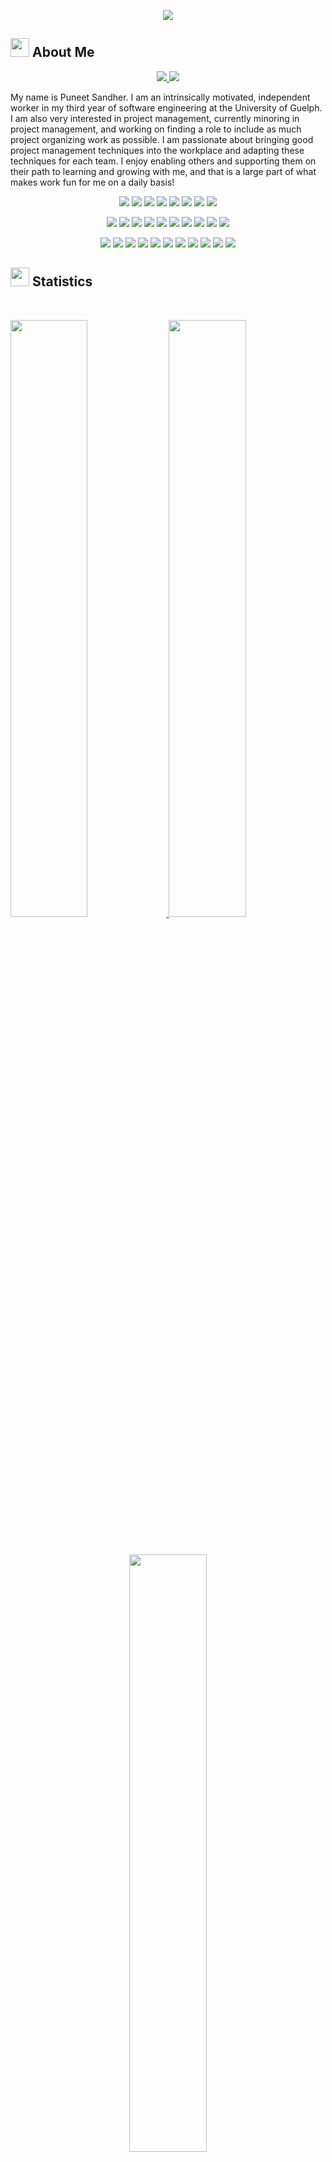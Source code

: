 <p align="center">
  <a href="https://github.com/DenverCoder1/readme-typing-svg"><img src="https://readme-typing-svg.herokuapp.com?lines=Hello+World.;I'm+Puneet+Sandher.;I+love+coding.;Check+out+my+projects.;&center=true&width=500&height=50&color=f75c7e"></a>
</p>

<h2>
  <div>
    <img src="https://user-images.githubusercontent.com/82110564/189553856-2e7f8f30-80b4-484f-bfaa-9e5eb10f24e5.gif" width="30">
    <strong>About Me</strong>
  </div>
</h2>
<p>

<div align="center">
  <a href="https://www.linkedin.com/in/puneet-sandher/" target="_blank">
    <img src="https://img.shields.io/badge/linkedin-f75c7e.svg?style=for-the-badge&logo=linkedin&logoColor=white">
  </a>
  <a href="https://p-sandher.github.io/puneet-sandher-website/" target="_blank">
    <img src="https://img.shields.io/badge/Portfolio_Website-f75c7e.svg?style=for-the-badge&logoColor=white">
  </a>
</div>

</p>
My name is Puneet Sandher. I am an intrinsically motivated, independent worker in my third year of software engineering at the University of Guelph. I am also very interested in project management, currently minoring in project management, and working on finding a role to include as much project organizing work as possible. I am passionate about bringing good project management techniques into the workplace and adapting these techniques for each team. I enjoy enabling others and supporting them on their path to learning and growing with me, and that is a large part of what makes work fun for me on a daily basis!

<p>
<div align="center">
  <img src="https://img.shields.io/badge/Python-03635D?style=for-the-badge&logo=python&logoColor=white">
  <img src="https://img.shields.io/badge/JavaScript-03635D.svg?style=for-the-badge&logo=javascript&logoColor=white">
  <img src="https://img.shields.io/badge/HTML5-03635D.svg?style=for-the-badge&logo=html5&logoColor=white">
  <img src="https://img.shields.io/badge/CSS-03635D.svg?style=for-the-badge&logo=CSS3&logoColor=white">
  <img src="https://img.shields.io/badge/C-03635D.svg?style=for-the-badge&logo=C&logoColor=white">
  <img src="https://img.shields.io/badge/R-03635D.svg?style=for-the-badge&logo=R&logoColor=white">
  <img src="https://img.shields.io/badge/SQL-03635D.svg?style=for-the-badge&logo=MySQL&logoColor=white">
  <img src="https://img.shields.io/badge/Fortran-03635D.svg?style=for-the-badge&logo=fortran&logoColor=white">
</div>
</p>
<p>
<div align="center">
   <img src="https://img.shields.io/badge/React-3626A7.svg?style=for-the-badge&logo=React&logoColor=white">
   <img src="https://img.shields.io/badge/Bootstrap-3626A7.svg?style=for-the-badge&logo=Bootstrap&logoColor=white">
   <img src="https://img.shields.io/badge/Figma-3626A7.svg?style=for-the-badge&logo=Figma&logoColor=white">
   <img src="https://img.shields.io/badge/node.js-3626A7?style=for-the-badge&logo=node.js&logoColor=white">
   <img src="https://img.shields.io/badge/react_native-3626A7.svg?style=for-the-badge&logo=react&logoColor=%2361DAFB)">
   <img src="https://img.shields.io/badge/react_native-3626A7.svg?style=for-the-badge&logo=react&logoColor=white">
   <img src="https://img.shields.io/badge/pandas-3626A7.svg?style=for-the-badge&logo=pandas&logoColor=white">
   <img src="https://img.shields.io/badge/numpy-3626A7.svg?style=for-the-badge&logo=numpy&logoColor=white">
   <img src="https://img.shields.io/badge/LangChain-3626A7.svg?style=for-the-badge&logoColor=white">
   <img src="https://img.shields.io/badge/Streamlit-3626A7.svg?style=for-the-badge&logoColor=white">
</div>
</p>

<p>
<div align="center">
  <img src="https://img.shields.io/badge/Visual%20Studio%20Code-00BBE0.svg?style=for-the-badge&logo=visual-studio-code&logoColor=white">
  <img src="https://img.shields.io/badge/GitHub-00BBE0.svg?style=for-the-badge&logo=github&logoColor=white">
  <img src="https://img.shields.io/badge/Git-00BBE0.svg?style=for-the-badge&logo=git&logoColor=white">
  <img src="https://img.shields.io/badge/docker-00BBE0.svg?style=for-the-badge&logo=docker&logoColor=white">
  <img src="https://img.shields.io/badge/jira-00BBE0.svg?style=for-the-badge&logo=jira&logoColor=white">
  <img src="https://img.shields.io/badge/Postman-00BBE0?style=for-the-badge&logo=postman&logoColor=white">
  <img src="https://img.shields.io/badge/jenkins-00BBE0.svg?style=for-the-badge&logo=jenkins&logoColor=white">
  <img src="https://img.shields.io/badge/Gradle-00BBE0.svg?style=for-the-badge&logo=Gradle&logoColor=white)">
  <img src="https://img.shields.io/badge/Figma-00BBE0.svg?style=for-the-badge&logo=Figma&logoColor=white">
  <img src="https://img.shields.io/badge/JUnit-00BBE0.svg?style=for-the-badge&logoColor=white">
  <img src="https://img.shields.io/badge/Microsoft_Office-00BBE0?style=for-the-badge&logo=microsoft-office&logoColor=white">

</div>
</p>
	
<h2>
  <div>
    <img src="https://media4.giphy.com/media/MIGbtLZoVjbl0bYbAd/giphy.gif?cid=ecf05e472t2h0i8d7dcjaoau9iqtchhr899hxmpxzzgc7lyw&rid=giphy.gif" width="30">
    <strong>Statistics</strong>
  </div>
</h2>

<br/>
<p align="left">
  <a href="https://p-sandher.github.io/puneet-sandher-website/">
    <img width="49.5%" src="https://github-readme-stats.vercel.app/api?username=p-sandher&show_icons=true&include_all_commits=true&theme=radical&hide_border=true">
    <img width="49.5%" src="https://github-readme-streak-stats.herokuapp.com/?user=p-sandher&theme=radical&hide_border=true">		  
  </a>
</p>
<br>
<p align="center">
  <a href="https://p-sandher.github.io/puneet-sandher-website/">
    <img width="49.5%" src="https://github-readme-stats.vercel.app/api/top-langs/?username=p-sandher&theme=radical&bg_color=282828&hide_border=true&include_all_commits=true&count_private=true&layout=compact">
  </a>
</p>

<h2>
  <div>
    <img src="https://media1.giphy.com/media/Q8PQ1KuarrYucCMVTJ/giphy.gif?cid=ecf05e47odgm8bs8cmb8cf1ijmfzqaeeu9fzmx6nbcv06ky2&rid=giphy.gif" width="30">
    <strong>Current Projects</strong>
  </div>
</h2>

<ul>			
	<li><i><a href="https://github.com/torrinworx/Cozy-Auto-Texture">Library Room Booking System</a></i><ul><li>A MERN application for booking study spots in a library. (Under construction)</li></ul></li>
</ul>

